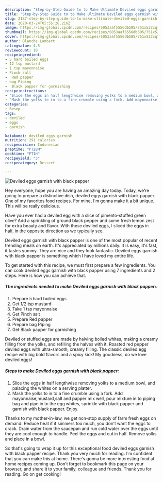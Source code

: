 ```yaml
---
description: "Step-by-Step Guide to to Make Ultimate Deviled eggs garnish with black papper"
title: "Step-by-Step Guide to to Make Ultimate Deviled eggs garnish with black papper"
slug: 2187-step-by-step-guide-to-to-make-ultimate-deviled-eggs-garnish-with-black-papper
date: 2020-03-24T05:56:28.216Z
image: https://img-global.cpcdn.com/recipes/6053aaf5556db505/751x532cq70/deviled-eggs-garnish-with-black-papper-recipe-main-photo.jpg
thumbnail: https://img-global.cpcdn.com/recipes/6053aaf5556db505/751x532cq70/deviled-eggs-garnish-with-black-papper-recipe-main-photo.jpg
cover: https://img-global.cpcdn.com/recipes/6053aaf5556db505/751x532cq70/deviled-eggs-garnish-with-black-papper-recipe-main-photo.jpg
author: Blanche Lambert
ratingvalue: 4.5
reviewcount: 10
recipeingredient:
- 5 hard boiled eggs
- 12 tsp mustard
- 1 tsp mayonnaise
- Pinch salt
-  Red papper
- bag Piping
-  Black papper for garnishing
recipeinstructions:
- "Slice the eggs in half lengthwise removing yolks to a medium bowl, and palacing the whites on a serving platter."
- "Mash the yolks to in to a fine crumble using a fork. Add mayonnaise,mustard,salt and papper mix well, pour mixture in to piping bag and pipe in to the egg whites, sprinkle with black papper and garnish with black papper. Enjoy."
categories:
- Resep
tags:
- deviled
- eggs
- garnish

katakunci: deviled eggs garnish
nutrition: 291 calories
recipecuisine: Indonesian
preptime: "PT28M"
cooktime: "PT1H"
recipeyield: "3"
recipecategory: Dessert

---
```



![Deviled eggs garnish with black papper](https://img-global.cpcdn.com/recipes/6053aaf5556db505/751x532cq70/deviled-eggs-garnish-with-black-papper-recipe-main-photo.jpg)

Hey everyone, hope you are having an amazing day today. Today, we're going to prepare a distinctive dish, deviled eggs garnish with black papper. One of my favorites food recipes. For mine, I'm gonna make it a bit unique. This will be really delicious.

Have you ever had a deviled egg with a slice of pimento-stuffed green olive? Add a sprinkling of ground black pepper and some fresh lemon zest for extra beauty and flavor. With these deviled eggs, I sliced the eggs in half, in the opposite direction as we typically see.

Deviled eggs garnish with black papper is one of the most popular of recent trending meals on earth. It's appreciated by millions daily. It is easy, it's fast, it tastes yummy. They are nice and they look fantastic. Deviled eggs garnish with black papper is something which I have loved my entire life.


To get started with this recipe, we must first prepare a few ingredients. You can cook deviled eggs garnish with black papper using 7 ingredients and 2 steps. Here is how you can achieve that.

##### The ingredients needed to make Deviled eggs garnish with black papper::

1. Prepare 5 hard boiled eggs
1. Get 1/2 tsp mustard
1. Take 1 tsp mayonnaise
1. Get Pinch salt
1. Prepare  Red papper
1. Prepare bag Piping
1. Get  Black papper for garnishing


Deviled or stuffed eggs are made by halving boiled whites, making a creamy filling from the yolks, and refilling the halves with it. Roasted red pepper deviled eggs with ultra-smooth, creamy filling. The classic deviled egg recipe with big bold flavors and a spicy kick! My goodness, do we love deviled eggs! 

##### Steps to make Deviled eggs garnish with black papper:

1. Slice the eggs in half lengthwise removing yolks to a medium bowl, and palacing the whites on a serving platter.
1. Mash the yolks to in to a fine crumble using a fork. Add mayonnaise,mustard,salt and papper mix well, pour mixture in to piping bag and pipe in to the egg whites, sprinkle with black papper and garnish with black papper. Enjoy.


Thanks to my mother-in-law, we get non-stop supply of farm fresh eggs on demand. Reduce heat if it simmers too much, you don&#39;t want the eggs to crack. Drain water from the saucepan and run cold water over the eggs until they are cool enough to handle. Peel the eggs and cut in half. Remove yolks and place in a bowl. 

So that's going to wrap it up for this exceptional food deviled eggs garnish with black papper recipe. Thank you very much for reading. I'm confident that you can make this at home. There's gonna be more interesting food at home recipes coming up. Don't forget to bookmark this page on your browser, and share it to your family, colleague and friends. Thank you for reading. Go on get cooking!
